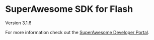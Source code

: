 SuperAwesome SDK for Flash
==========================

Version 3.1.6

For more information check out the [SuperAwesome Developer Portal](https://developers.superawesome.tv/extdocs/sa-flash-sdk/html/index.html).
